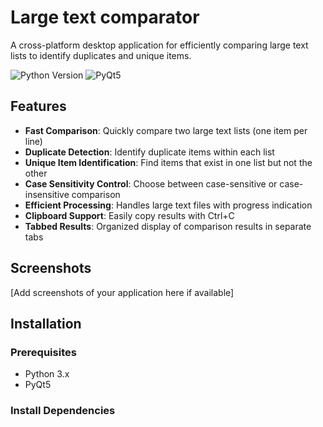 # Large text comparator

A cross-platform desktop application for efficiently comparing large text lists to identify duplicates and unique items.

![Python Version](https://img.shields.io/badge/Python-3.x-blue)
![PyQt5](https://img.shields.io/badge/PyQt5-5.x-green)

## Features

- **Fast Comparison**: Quickly compare two large text lists (one item per line)
- **Duplicate Detection**: Identify duplicate items within each list
- **Unique Item Identification**: Find items that exist in one list but not the other
- **Case Sensitivity Control**: Choose between case-sensitive or case-insensitive comparison
- **Efficient Processing**: Handles large text files with progress indication
- **Clipboard Support**: Easily copy results with Ctrl+C
- **Tabbed Results**: Organized display of comparison results in separate tabs

## Screenshots

[Add screenshots of your application here if available]

## Installation

### Prerequisites
- Python 3.x
- PyQt5

### Install Dependencies
